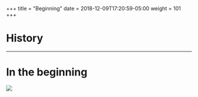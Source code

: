 +++
title = "Beginning"
date = 2018-12-09T17:20:59-05:00
weight = 101
+++

# History 

---

# In the beginning 

![](/louk8cnc-intro-k8s/images/docker/app2.png)
